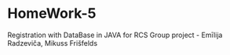 # HomeWork-5
Registration with DataBase in JAVA for RCS
Group project - Emīlija Radzeviča, Mikuss Frišfelds
